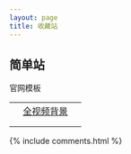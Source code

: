 ```yaml
---
layout: page
title: 收藏站 
---
```


## 简单站

官网模板

|      |                                                              |      |
| ---- | ------------------------------------------------------------ | ---- |
|      | <a href="https://jacob-yang.gitee.io/xhtml/1/" target="_blank">全视频背景</a> |      |
|      |                                                              |      |
|      |                                                              |      |



{% include comments.html %}

